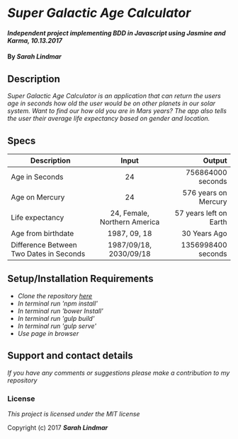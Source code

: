 # _Super Galactic Age Calculator_

#### _Independent project implementing BDD in Javascript using Jasmine and Karma, 10.13.2017_

#### By _**Sarah Lindmar**_

## Description

_Super Galactic Age Calculator is an application that can return the users age in seconds how old the user would be on other planets in our solar system. Want to find our how old you are in Mars years? The app also tells the user their average life expectancy based on gender and location._

## Specs

| Description        | Input           | Output  |
| ------------------ |:-------------:| -----:|
| Age in Seconds   | 24 | 756864000 seconds |
| Age on Mercury  | 24 | 576 years on Mercury |
| Life expectancy   | 24,  Female,  Northern America | 57 years left on Earth |
| Age from birthdate  | 1987, 09, 18 | 30 Years Ago |
| Difference Between Two Dates in Seconds  | 1987/09/18, 2030/09/18 | 1356998400 seconds |


## Setup/Installation Requirements

* _Clone the repository [here](https://github.com/srhcrete/super-galactic-age-calculator)_
* _In terminal run 'npm install'_
* _In terminal run 'bower Install'_
* _In terminal run 'gulp build'_
* _In terminal run 'gulp serve'_
* _Use page in browser_


## Support and contact details

_If you have any comments or suggestions please make a contribution to my repository_

### License

*This project is licensed under the MIT license*

Copyright (c) 2017 **_Sarah Lindmar_**

